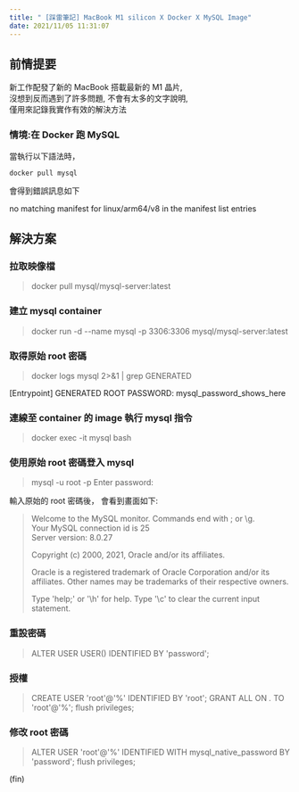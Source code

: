 ```yaml
---
title: " [踩雷筆記] MacBook M1 silicon X Docker X MySQL Image"
date: 2021/11/05 11:31:07
---
```


## 前情提要

新工作配發了新的 MacBook 搭載最新的 M1 晶片,  
沒想到反而遇到了許多問題, 不會有太多的文字說明,  
僅用來記錄我實作有效的解決方法

### 情境:在 Docker 跑 MySQL

當執行以下語法時，

```shell
docker pull mysql 
```

會得到錯誤訊息如下

no matching manifest for linux/arm64/v8 in the manifest list entries

## 解決方案

### 拉取映像檔

> docker pull mysql/mysql-server:latest

### 建立 mysql container

> docker run -d --name mysql -p 3306:3306 mysql/mysql-server:latest

### 取得原始 root 密碼

> docker logs mysql 2>&1 | grep GENERATED  

[Entrypoint] GENERATED ROOT PASSWORD: mysql_password_shows_here

### 連線至 container 的 image 執行 mysql 指令

> docker exec -it mysql bash

### 使用原始 root 密碼登入 mysql  

> mysql -u root -p
> Enter password:

輸入原始的 root 密碼後，
會看到畫面如下:

> Welcome to the MySQL monitor.  Commands end with ; or \g.  
Your MySQL connection id is 25  
Server version: 8.0.27  
>
> Copyright (c) 2000, 2021, Oracle and/or its affiliates.  
>
> Oracle is a registered trademark of Oracle Corporation and/or its  
affiliates. Other names may be trademarks of their respective owners.  
>
> Type 'help;' or '\h' for help. Type '\c' to clear the current input statement.  

### 重設密碼

> ALTER USER USER() IDENTIFIED BY 'password';

### 授權

> CREATE USER 'root'@'%' IDENTIFIED BY 'root';
> GRANT ALL ON *.* TO 'root'@'%';
> flush privileges;

### 修改 root 密碼

> ALTER USER 'root'@'%' IDENTIFIED WITH mysql_native_password BY 'password';
> flush privileges;

(fin)
